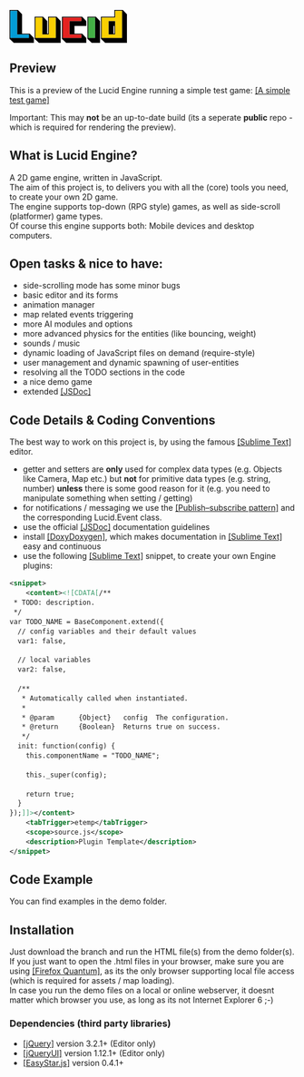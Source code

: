 ![Lucid Logo](/assets/lucid_logo_small.jpg?raw=true "Lucid Logo")

## Preview
This is a preview of the Lucid Engine running a simple test game:
[[A simple test game]](https://htmlpreview.github.io/?https://github.com/OxiAction/Lucid-Engine/master/demo/game/game.html)

Important: This may **not** be an up-to-date build (its a seperate **public** repo - which is required for rendering the preview).

## What is Lucid Engine?
A 2D game engine, written in JavaScript.<br />
The aim of this project is, to delivers you with all the (core) tools you need, to create your own 2D game.<br />
The engine supports top-down (RPG style) games, as well as side-scroll (platformer) game types.<br />
Of course this engine supports both: Mobile devices and desktop computers.

## Open tasks & nice to have:
* side-scrolling mode has some minor bugs
* basic editor and its forms
* animation manager
* map related events triggering
* more AI modules and options
* more advanced physics for the entities (like bouncing, weight)
* sounds / music
* dynamic loading of JavaScript files on demand (require-style)
* user management and dynamic spawning of user-entities
* resolving all the TODO sections in the code
* a nice demo game
* extended [[JSDoc]](http://usejsdoc.org/)

## Code Details & Coding Conventions
The best way to work on this project is, by using the famous [[Sublime Text]](https://www.sublimetext.com/) editor. 

* getter and setters are **only** used for complex data types (e.g. Objects like Camera, Map etc.) but **not** for primitive data types (e.g. string, number) **unless** there is some good reason for it (e.g. you need to manipulate something when setting / getting)
* for notifications / messaging we use the [[Publish–subscribe pattern]](https://en.wikipedia.org/wiki/Publish%E2%80%93subscribe_pattern) and the corresponding Lucid.Event class.
* use the official [[JSDoc]](http://usejsdoc.org/) documentation guidelines
* install [[DoxyDoxygen]](https://github.com/20Tauri/DoxyDoxygen), which makes documentation in [[Sublime Text]](https://www.sublimetext.com/) easy and continuous
* use the following [[Sublime Text]](https://www.sublimetext.com/) snippet, to create your own Engine plugins:
```xml
<snippet>
    <content><![CDATA[/**
 * TODO: description.
 */
var TODO_NAME = BaseComponent.extend({
  // config variables and their default values
  var1: false,

  // local variables
  var2: false,
  
  /**
   * Automatically called when instantiated.
   *
   * @param      {Object}   config  The configuration.
   * @return     {Boolean}  Returns true on success.
   */
  init: function(config) {
    this.componentName = "TODO_NAME";

    this._super(config);

    return true;
  }
});]]></content>
    <tabTrigger>etemp</tabTrigger>
    <scope>source.js</scope>
    <description>Plugin Template</description>
</snippet>
```

## Code Example
You can find examples in the demo folder.

## Installation
Just download the branch and run the HTML file(s) from the demo folder(s).<br />
If you just want to open the .html files in your browser, make sure you are using [[Firefox Quantum]](https://www.mozilla.org/en-US/firefox/), as its the only browser supporting local file access (which is required for assets / map loading).<br />
In case you run the demo files on a local or online webserver, it doesnt matter which browser you use, as long as its not Internet Explorer 6 ;-)

### Dependencies (third party libraries)

* [[jQuery]](https://jquery.com/) version 3.2.1+ (Editor only)
* [[jQueryUI]](https://jqueryui.com/) version 1.12.1+ (Editor only)
* [[EasyStar.js]](http://easystarjs.com/) version 0.4.1+